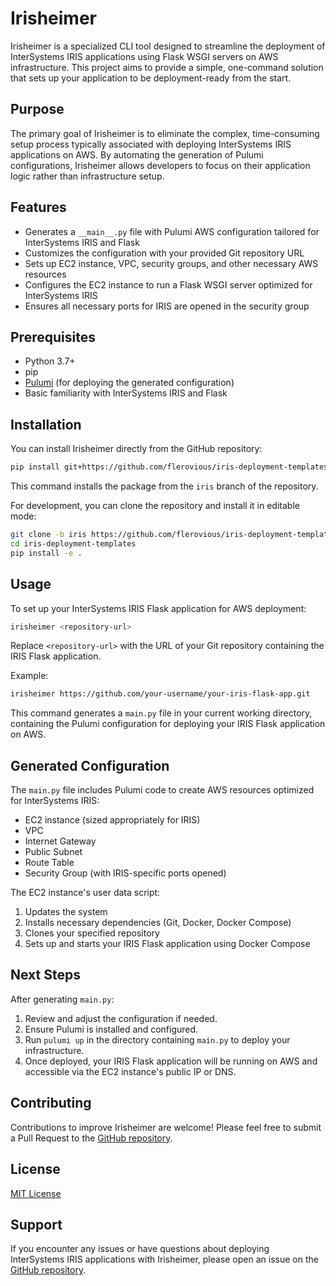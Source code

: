 # Irisheimer

Irisheimer is a specialized CLI tool designed to streamline the deployment of InterSystems IRIS applications using Flask WSGI servers on AWS infrastructure. This project aims to provide a simple, one-command solution that sets up your application to be deployment-ready from the start.

## Purpose

The primary goal of Irisheimer is to eliminate the complex, time-consuming setup process typically associated with deploying InterSystems IRIS applications on AWS. By automating the generation of Pulumi configurations, Irisheimer allows developers to focus on their application logic rather than infrastructure setup.

## Features

- Generates a `__main__.py` file with Pulumi AWS configuration tailored for InterSystems IRIS and Flask
- Customizes the configuration with your provided Git repository URL
- Sets up EC2 instance, VPC, security groups, and other necessary AWS resources
- Configures the EC2 instance to run a Flask WSGI server optimized for InterSystems IRIS
- Ensures all necessary ports for IRIS are opened in the security group

## Prerequisites

- Python 3.7+
- pip
- [Pulumi](https://www.pulumi.com/docs/get-started/install/) (for deploying the generated configuration)
- Basic familiarity with InterSystems IRIS and Flask

## Installation

You can install Irisheimer directly from the GitHub repository:

```bash
pip install git+https://github.com/flerovious/iris-deployment-templates.git@iris#egg=irisheimer
```

This command installs the package from the `iris` branch of the repository.

For development, you can clone the repository and install it in editable mode:

```bash
git clone -b iris https://github.com/flerovious/iris-deployment-templates.git
cd iris-deployment-templates
pip install -e .
```

## Usage

To set up your InterSystems IRIS Flask application for AWS deployment:

```bash
irisheimer <repository-url>
```

Replace `<repository-url>` with the URL of your Git repository containing the IRIS Flask application.

Example:

```bash
irisheimer https://github.com/your-username/your-iris-flask-app.git
```

This command generates a `main.py` file in your current working directory, containing the Pulumi configuration for deploying your IRIS Flask application on AWS.

## Generated Configuration

The `main.py` file includes Pulumi code to create AWS resources optimized for InterSystems IRIS:

- EC2 instance (sized appropriately for IRIS)
- VPC
- Internet Gateway
- Public Subnet
- Route Table
- Security Group (with IRIS-specific ports opened)

The EC2 instance's user data script:

1. Updates the system
2. Installs necessary dependencies (Git, Docker, Docker Compose)
3. Clones your specified repository
4. Sets up and starts your IRIS Flask application using Docker Compose

## Next Steps

After generating `main.py`:

1. Review and adjust the configuration if needed.
2. Ensure Pulumi is installed and configured.
3. Run `pulumi up` in the directory containing `main.py` to deploy your infrastructure.
4. Once deployed, your IRIS Flask application will be running on AWS and accessible via the EC2 instance's public IP or DNS.

## Contributing

Contributions to improve Irisheimer are welcome! Please feel free to submit a Pull Request to the [GitHub repository](https://github.com/flerovious/iris-deployment-templates).

## License

[MIT License](LICENSE)

## Support

If you encounter any issues or have questions about deploying InterSystems IRIS applications with Irisheimer, please open an issue on the [GitHub repository](https://github.com/flerovious/iris-deployment-templates/issues).